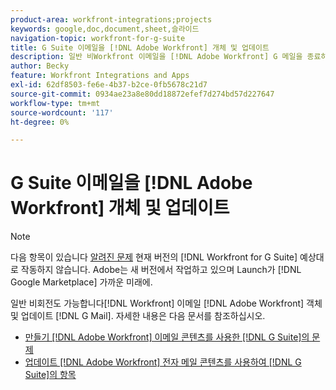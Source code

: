 ```yaml
---
product-area: workfront-integrations;projects
keywords: google,doc,document,sheet,슬라이드
navigation-topic: workfront-for-g-suite
title: G Suite 이메일을 [!DNL Adobe Workfront] 개체 및 업데이트
description: 일반 비Workfront 이메일을 [!DNL Adobe Workfront] G 메일을 종료하지 않고 개체 및 업데이트.
author: Becky
feature: Workfront Integrations and Apps
exl-id: 62df8503-fe6e-4b37-b2ce-0fb5678c21d7
source-git-commit: 0934ae23a8e80dd18872efef7d274bd57d227647
workflow-type: tm+mt
source-wordcount: '117'
ht-degree: 0%

---
```


# G Suite 이메일을 [!DNL Adobe Workfront] 개체 및 업데이트

>[!NOTE]
>
>다음 항목이 있습니다 [알려진 문제](https://experienceleague.adobe.com/docs/workfront-known-issues/issues/new-workfront-experience/wf-current/wf-integrations-error-when-opening-wf-for-gsuite.html?lang=en) 현재 버전의 [!DNL Workfront for G Suite] 예상대로 작동하지 않습니다. Adobe는 새 버전에서 작업하고 있으며 Launch가 [!DNL Google Marketplace] 가까운 미래에.

일반 비회전도 가능합니다[!DNL Workfront] 이메일 [!DNL Adobe Workfront] 객체 및 업데이트 [!DNL G Mail]. 자세한 내용은 다음 문서를 참조하십시오.

* [만들기 [!DNL Adobe Workfront] 이메일 콘텐츠를 사용한 [!DNL G Suite]의 문제](../../workfront-integrations-and-apps/workfront-for-g-suite/create-wf-issue-in-g-suite-using-email-content.md)
* [업데이트 [!DNL Adobe Workfront] 전자 메일 콘텐츠를 사용하여 [!DNL G Suite]의 항목](../../workfront-integrations-and-apps/workfront-for-g-suite/update-wf-item-using-email-content.md)
